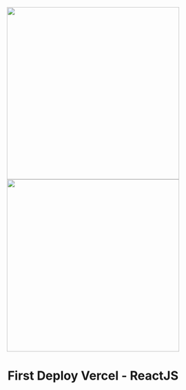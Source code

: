<div align="center">
<img src="https://cdn4.iconfinder.com/data/icons/logos-3/600/React.js_logo-512.png" width="400"/>
  <img src="https://static-00.iconduck.com/assets.00/vercel-icon-512x449-3422jidz.png" width="400"/>
</div>

<div align="center">
  <h1>First Deploy Vercel - ReactJS</h1>
</div>
